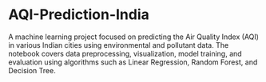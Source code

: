 # AQI-Prediction-India
A machine learning project focused on predicting the Air Quality Index (AQI) in various Indian cities using environmental and pollutant data. The notebook covers data preprocessing, visualization, model training, and evaluation using algorithms such as Linear Regression, Random Forest, and Decision Tree.
